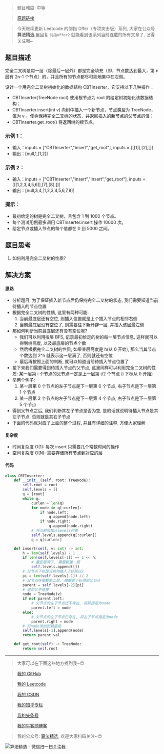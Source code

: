 > 题目难度: 中等

> [原题链接](https://leetcode.cn/problems/NaqhDT/)

> 今天继续更新 Leetcode 的剑指 Offer（专项突击版）系列, 大家在公众号 **算法精选** 里回复 `剑指offer2` 就能看到该系列当前连载的所有文章了, 记得关注哦~

## 题目描述

完全二叉树是每一层（除最后一层外）都是完全填充（即，节点数达到最大，第 n 层有 2n-1 个节点）的，并且所有的节点都尽可能地集中在左侧。

设计一个用完全二叉树初始化的数据结构 CBTInserter，它支持以下几种操作：

- CBTInserter(TreeNode root) 使用根节点为 root 的给定树初始化该数据结构；
- CBTInserter.insert(int v) 向树中插入一个新节点，节点类型为 TreeNode，值为 v 。使树保持完全二叉树的状态，并返回插入的新节点的父节点的值；
- CBTInserter.get_root() 将返回树的根节点。

### 示例 1：

- 输入：inputs = ["CBTInserter","insert","get_root"], inputs = [[[1]],[2],[]]
- 输出：[null,1,[1,2]]

### 示例 2：

- 输入：inputs = ["CBTInserter","insert","insert","get_root"], inputs = [[[1,2,3,4,5,6]],[7],[8],[]]
- 输出：[null,3,4,[1,2,3,4,5,6,7,8]]

### 提示：

- 最初给定的树是完全二叉树，且包含 1 到 1000 个节点。
- 每个测试用例最多调用 CBTInserter.insert 操作 10000 次。
- 给定节点或插入节点的每个值都在 0 到 5000 之间。

## 题目思考

1. 如何利用完全二叉树的性质?

## 解决方案

#### 思路

- 分析题目, 为了保证插入新节点后仍保持完全二叉树的状态, 我们需要知道当前待插入的节点位置
- 根据完全二叉树的性质, 这里有两种可能:
  1. 当前最底层还有空位, 则插入位置就是上个插入节点的相邻右侧
  2. 当前最底层没有空位了, 则需要往下新开辟一层, 并插入该层最左侧
- 那如何判断当前最底层还有没有空位呢?
  - 我们可以利用按层 BFS, 记录最初给定的树的每一层节点信息, 这样就可以得到树高度, 以及最底层的节点个数
  - 然后根据完全二叉树的性质, 如果某层高度是 h(从 0 开始), 那么当其节点个数达到 2^h 就表示这一层满了, 否则就还有空位
  - 最后再按照上面的判断, 就可以知道当前待插入节点位置了
- 接下来我们需要得到待插入节点的父节点, 这里同样可以利用完全二叉树的性质: 某一层第 i 个节点的父节点一定是上一层第 i/2 个节点 (i 下标从 0 开始)
- 举两个例子:
  1. 某一层第 0 个节点的左子节点是下一层第 0 个节点, 右子节点是下一层第 1 个节点
  2. 某一层第 2 个节点的左子节点是下一层第 4 个节点, 右子节点是下一层第 5 个节点
- 得到父节点之后, 我们判断其左子节点是否为空, 是的话就说明待插入节点是其左子节点, 否则就是其右子节点
- 下面的代码就对应了上面的整个过程, 并且有详细的注释, 方便大家理解

#### 复杂度

- 时间复杂度 O(1): 每次 insert 只需要几个常数时间的操作
- 空间复杂度 O(N): 需要存储所有节点到对应的层

#### 代码

```python
class CBTInserter:
    def __init__(self, root: TreeNode):
        self.root = root
        self.levels = []
        q = [root]
        while q:
            curlen = len(q)
            for node in q[:curlen]:
                if node.left:
                    q.append(node.left)
                if node.right:
                    q.append(node.right)
            # 将当前层加入levels列表
            self.levels.append(q[:curlen])
            q = q[curlen:]

    def insert(self, v: int) -> int:
        h = len(self.levels) - 1
        if len(self.levels[-1]) == 1 << h:
            # 最底层满了, 需要新建一层
            self.levels.append([])
        # 父节点下标是当前待插入下标除以2
        pi = len(self.levels[-1]) // 2
        # 父节点在倒数第二层, 根据其下标得到父节点
        parent = self.levels[-2][pi]
        # 追加父子连接
        node = TreeNode(v)
        if not parent.left:
            # 父节点的左子节点还不存在, 将其指定为node
            parent.left = node
        else:
            # 父节点的左子节点已存在, 将右子节点指定为node
            parent.right = node
        # 将node添加到最底层
        self.levels[-1].append(node)
        return parent.val

    def get_root(self) -> TreeNode:
        return self.root
```

---

> 大家可以在下面这些地方找到我~😊

> [我的 GitHub](https://github.com/zjulyx)

> [我的 Leetcode](https://leetcode-cn.com/u/suibianfahui/)

> [我的 CSDN](https://me.csdn.net/zjulyx1993)

> [我的知乎专栏](https://zhuanlan.zhihu.com/c_1242508721932464128)

> [我的头条号](https://www.toutiao.com/c/user/1090304683804520/#mid=1671643017345028)

> [我的牛客网博客](https://blog.nowcoder.net/zjulyx)

> 我的公众号: [算法精选](https://mp.weixin.qq.com/s?__biz=MzA5MDk1MjI5MA==&mid=2247484158&idx=1&sn=90176bac32cf7af40e4074c721fd8a95&chksm=900285f3a7750ce5a068c9c9773781461819633f2fd60533732637ec9520c908371ebc218d49&scene=178&cur_album_id=1386231241346859009#rd), 欢迎大家扫码关注~😊

![算法精选 - 微信扫一扫关注我](https://pic1.zhimg.com/80/v2-7c988a7b35886df51596ef23616764ac_1440w.jpg)

